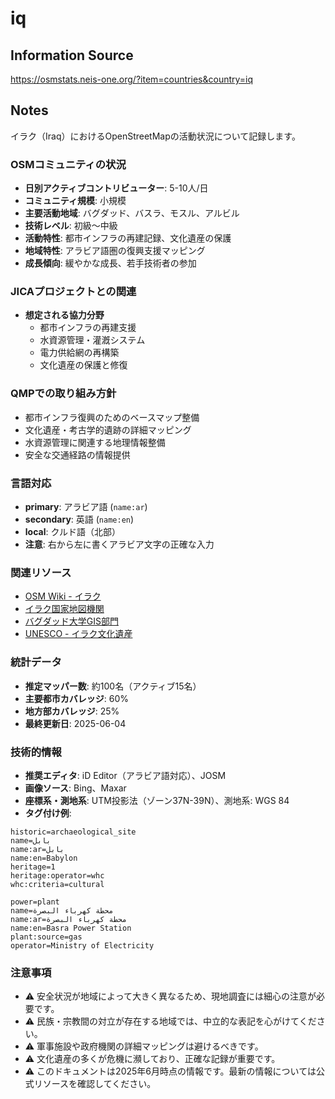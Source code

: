# iq

## Information Source
https://osmstats.neis-one.org/?item=countries&country=iq

## Notes
イラク（Iraq）におけるOpenStreetMapの活動状況について記録します。

### OSMコミュニティの状況
- **日別アクティブコントリビューター**: 5-10人/日
- **コミュニティ規模**: 小規模
- **主要活動地域**: バグダッド、バスラ、モスル、アルビル
- **技術レベル**: 初級〜中級
- **活動特性**: 都市インフラの再建記録、文化遺産の保護
- **地域特性**: アラビア語圏の復興支援マッピング
- **成長傾向**: 緩やかな成長、若手技術者の参加

### JICAプロジェクトとの関連
- **想定される協力分野**
  - 都市インフラの再建支援
  - 水資源管理・灌漑システム
  - 電力供給網の再構築
  - 文化遺産の保護と修復

### QMPでの取り組み方針
- 都市インフラ復興のためのベースマップ整備
- 文化遺産・考古学的遺跡の詳細マッピング
- 水資源管理に関連する地理情報整備
- 安全な交通経路の情報提供

### 言語対応
- **primary**: アラビア語 (`name:ar`)
- **secondary**: 英語 (`name:en`)
- **local**: クルド語（北部）
- **注意**: 右から左に書くアラビア文字の正確な入力

### 関連リソース
- [OSM Wiki - イラク](https://wiki.openstreetmap.org/wiki/Iraq)
- [イラク国家地図機関](http://cosit.gov.iq/)
- [バグダッド大学GIS部門](http://coeng.uobaghdad.edu.iq/)
- [UNESCO - イラク文化遺産](https://whc.unesco.org/en/statesparties/iq)

### 統計データ
- **推定マッパー数**: 約100名（アクティブ15名）
- **主要都市カバレッジ**: 60%
- **地方部カバレッジ**: 25%
- **最終更新日**: 2025-06-04

### 技術的情報
- **推奨エディタ**: iD Editor（アラビア語対応）、JOSM
- **画像ソース**: Bing、Maxar
- **座標系・測地系**: UTM投影法（ゾーン37N-39N）、測地系: WGS 84
- **タグ付け例**:
```
historic=archaeological_site
name=بابل
name:ar=بابل
name:en=Babylon
heritage=1
heritage:operator=whc
whc:criteria=cultural
```

```
power=plant
name=محطة كهرباء البصرة
name:ar=محطة كهرباء البصرة
name:en=Basra Power Station
plant:source=gas
operator=Ministry of Electricity
```

### 注意事項
- ⚠️ 安全状況が地域によって大きく異なるため、現地調査には細心の注意が必要です。
- ⚠️ 民族・宗教間の対立が存在する地域では、中立的な表記を心がけてください。
- ⚠️ 軍事施設や政府機関の詳細マッピングは避けるべきです。
- ⚠️ 文化遺産の多くが危機に瀕しており、正確な記録が重要です。
- ⚠️ このドキュメントは2025年6月時点の情報です。最新の情報については公式リソースを確認してください。

